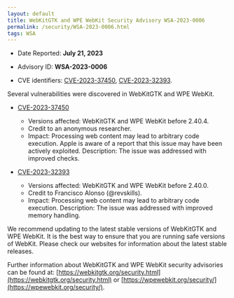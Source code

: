 ```yaml
---
layout: default
title: WebKitGTK and WPE WebKit Security Advisory WSA-2023-0006
permalink: /security/WSA-2023-0006.html
tags: WSA
---
```


* Date Reported: **July 21, 2023**

* Advisory ID: **WSA-2023-0006**

* CVE identifiers: [CVE-2023-37450](#CVE-2023-37450), [CVE-2023-32393](#CVE-2023-32393).


Several vulnerabilities were discovered in WebKitGTK and WPE WebKit.

* <a name="CVE-2023-37450" href="https://cve.mitre.org/cgi-bin/cvename.cgi?name=CVE-2023-37450">CVE-2023-37450</a>
  * Versions affected: WebKitGTK and WPE WebKit before 2.40.4.
  * Credit to an anonymous researcher.
  * Impact: Processing web content may lead to arbitrary code execution.
    Apple is aware of a report that this issue may have been actively
    exploited. Description: The issue was addressed with improved
    checks.

* <a name="CVE-2023-32393" href="https://cve.mitre.org/cgi-bin/cvename.cgi?name=CVE-2023-32393">CVE-2023-32393</a>
  * Versions affected: WebKitGTK and WPE WebKit before 2.40.0.
  * Credit to Francisco Alonso (@revskills).
  * Impact: Processing web content may lead to arbitrary code execution.
    Description: The issue was addressed with improved memory handling.


We recommend updating to the latest stable versions of WebKitGTK and WPE
WebKit. It is the best way to ensure that you are running safe versions
of WebKit. Please check our websites for information about the latest
stable releases.

Further information about WebKitGTK and WPE WebKit security advisories can be found at:
[https://webkitgtk.org/security.html](https://webkitgtk.org/security.html) or [https://wpewebkit.org/security/](https://wpewebkit.org/security/).
